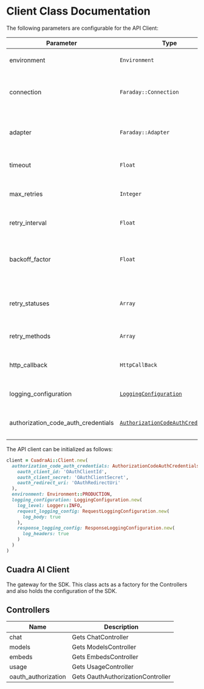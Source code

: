 
# Client Class Documentation

The following parameters are configurable for the API Client:

| Parameter | Type | Description |
|  --- | --- | --- |
| environment | `Environment` | The API environment. <br> **Default: `Environment.PRODUCTION`** |
| connection | `Faraday::Connection` | The Faraday connection object passed by the SDK user for making requests |
| adapter | `Faraday::Adapter` | The Faraday adapter object passed by the SDK user for performing http requests |
| timeout | `Float` | The value to use for connection timeout. <br> **Default: 30** |
| max_retries | `Integer` | The number of times to retry an endpoint call if it fails. <br> **Default: 0** |
| retry_interval | `Float` | Pause in seconds between retries. <br> **Default: 1** |
| backoff_factor | `Float` | The amount to multiply each successive retry's interval amount by in order to provide backoff. <br> **Default: 2** |
| retry_statuses | `Array` | A list of HTTP statuses to retry. <br> **Default: [408, 413, 429, 500, 502, 503, 504, 521, 522, 524]** |
| retry_methods | `Array` | A list of HTTP methods to retry. <br> **Default: %i[get put]** |
| http_callback | `HttpCallBack` | The Http CallBack allows defining callables for pre and post API calls. |
| logging_configuration | [`LoggingConfiguration`](../doc/logging-configuration.md) | The SDK logging configuration for API calls |
| authorization_code_auth_credentials | [`AuthorizationCodeAuthCredentials`](auth/oauth-2-authorization-code-grant.md) | The credential object for OAuth 2 Authorization Code Grant |

The API client can be initialized as follows:

```ruby
client = CuadraAi::Client.new(
  authorization_code_auth_credentials: AuthorizationCodeAuthCredentials.new(
    oauth_client_id: 'OAuthClientId',
    oauth_client_secret: 'OAuthClientSecret',
    oauth_redirect_uri: 'OAuthRedirectUri'
  ),
  environment: Environment::PRODUCTION,
  logging_configuration: LoggingConfiguration.new(
    log_level: Logger::INFO,
    request_logging_config: RequestLoggingConfiguration.new(
      log_body: true
    ),
    response_logging_config: ResponseLoggingConfiguration.new(
      log_headers: true
    )
  )
)
```

## Cuadra AI Client

The gateway for the SDK. This class acts as a factory for the Controllers and also holds the configuration of the SDK.

## Controllers

| Name | Description |
|  --- | --- |
| chat | Gets ChatController |
| models | Gets ModelsController |
| embeds | Gets EmbedsController |
| usage | Gets UsageController |
| oauth_authorization | Gets OauthAuthorizationController |

